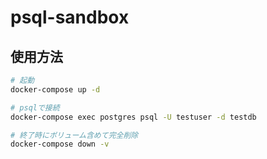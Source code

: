 # psql-sandbox
## 使用方法
```sh
# 起動
docker-compose up -d

# psqlで接続
docker-compose exec postgres psql -U testuser -d testdb

# 終了時にボリューム含めて完全削除
docker-compose down -v
```
